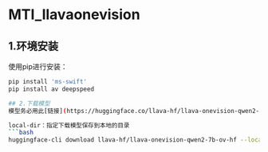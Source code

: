 # MTI_llavaonevision

## 1.环境安装
使用pip进行安装：
```bash
pip install 'ms-swift'
pip install av deepspeed

## 2.下载模型
模型务必用此[链接](https://huggingface.co/llava-hf/llava-onevision-qwen2-7b-si-hf)，用lmms-lab在ms-swift框架下会报错  

local-dir：指定下载模型保存到本地的目录
```bash
huggingface-cli download llava-hf/llava-onevision-qwen2-7b-ov-hf --local-dir ./llava-hf/llava-onevision-qwen2-7b-ov-hf


